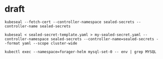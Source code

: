 


# draft

`kubeseal --fetch-cert --controller-namespace sealed-secrets --controller-name sealed-secrets`

`kubeseal < sealed-secret-template.yaml > my-sealed-secret.yaml --controller-namespace sealed-secrets --controller-name=sealed-secrets --format yaml --scope cluster-wide`

`kubectl exec --namespace=forager-helm mysql-set-0 -- env | grep MYSQL`